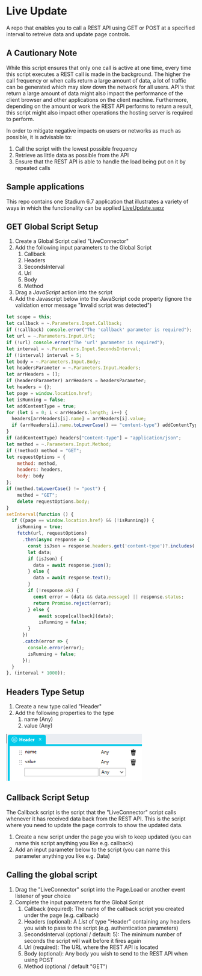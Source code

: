 # Live Update

A repo that enables you to call a REST API using GET or POST at a specified interval to retreive data and update page controls. 

## A Cautionary Note
While this script ensures that only one call is active at one time, every time this script executes a REST call is made in the background. The higher the call frequency or when calls return a large amount of data, a lot of traffic can be generated which may slow down the network for all users. API's that return a large amount of data might also impact the performance of the client browser and other applications on the client machine. Furthermore, depending on the amount or work the REST API performs to return a result, this script might also impact other operations the hosting server is required to perform. 

In order to mitigate negative impacts on users or networks as much as possible, it is advisable to:

1. Call the script with the lowest possible frequency
2. Retrieve as little data as possible from the API
3. Ensure that the REST API is able to handle the load being put on it by repeated calls

## Sample applications
This repo contains one Stadium 6.7 application that illustrates a variety of ways in which the functionality can be applied
[LiveUpdate.sapz](Stadium6/LiveUpdate.sapz?raw=true)

## GET Global Script Setup
1. Create a Global Script called "LiveConnector"
2. Add the following input parameters to the Global Script
   1. Callback
   2. Headers
   3. SecondsInterval
   4. Url
   5. Body
   6. Method
3. Drag a *JavaScript* action into the script
4. Add the Javascript below into the JavaScript code property (ignore the validation error message "Invalid script was detected")
```javascript
let scope = this;
let callback = ~.Parameters.Input.Callback;
if (!callback) console.error("The 'callback' parameter is required");
let url = ~.Parameters.Input.Url;
if (!url) console.error("The 'url' parameter is required");
let interval = ~.Parameters.Input.SecondsInterval;
if (!interval) interval = 5;
let body = ~.Parameters.Input.Body;
let headersParameter = ~.Parameters.Input.Headers;
let arrHeaders = [];
if (headersParameter) arrHeaders = headersParameter;
let headers = {};
let page = window.location.href;
let isRunning = false;
let addContentType = true;
for (let i = 0; i < arrHeaders.length; i++) {
  headers[arrHeaders[i].name] = arrHeaders[i].value;
  if (arrHeaders[i].name.toLowerCase() == "content-type") addContentType = false;
}
if (addContentType) headers["Content-Type"] = "application/json";
let method = ~.Parameters.Input.Method;
if (!method) method = "GET";
let requestOptions = {
    method: method,
    headers: headers,
    body: body
};
if (method.toLowerCase() != "post") {
    method = "GET";
    delete requestOptions.body;
}
setInterval(function () { 
  if ((page == window.location.href) && (!isRunning)) {
    isRunning = true;
    fetch(url, requestOptions)
      .then(async response => {
        const isJson = response.headers.get('content-type')?.includes('application/json');
        let data;
        if (isJson) {
          data = await response.json();
        } else {
          data = await response.text();
        }
        if (!response.ok) {
          const error = (data && data.message) || response.status;
          return Promise.reject(error);
        } else {
            await scope[callback](data);
            isRunning = false;
        }
      })
      .catch(error => {
        console.error(error);
        isRunning = false;
      });
  }
}, (interval * 1000));
```

## Headers Type Setup
1. Create a new type called "Header"
2. Add the following properties to the type
   1. name (Any)
   2. value (Any)

![Header Type](images/HeaderType.png)

## Callback Script Setup
The Callback script is the script that the "LiveConnector" script calls whenever it has received data back from the REST API. This is the script where you need to update the page controls to show the updated data. 

1. Create a new script under the page you wish to keep updated (you can name this script anything you like e.g. callback)
2. Add an input parameter below to the script (you can name this parameter anything you like e.g. Data)

## Calling the global script
1. Drag the "LiveConnector" script into the Page.Load or another event listener of your choice
2. Complete the input parameters for the Global Script
   1. Callback (required): The name of the callback script you created under the page (e.g. callback)
   2. Headers (optional): A *List* of type "Header" containing any headers you wish to pass to the script (e.g. authentication parameters)
   3. SecondsInterval (optional / default: 5): The minimum number of seconds the script will wait before it fires again
   4. Url (required): The URL where the REST API is located
   5. Body (optional): Any body you wish to send to the REST API when using POST
   6. Method (optional / default "GET")
